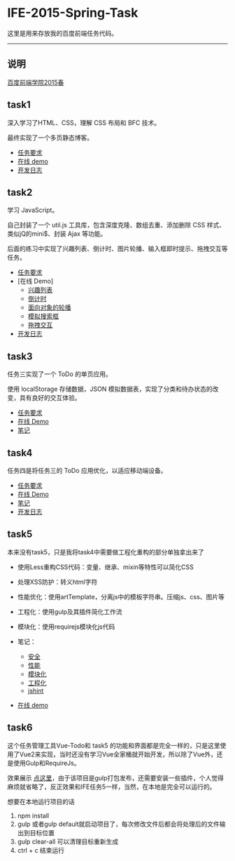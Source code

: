 # IFE-2015-Spring-Task

这里是用来存放我的百度前端任务代码。

---

## 说明

[百度前端学院2015春](https://github.com/baidu-ife/ife/tree/master/2015_spring/task)

## task1

深入学习了HTML、CSS，理解 CSS 布局和 BFC 技术。

最终实现了一个多页静态博客。

- [任务要求](https://github.com/baidu-ife/ife/tree/master/2015_spring/task/task0001)
- [在线 demo](https://archmee.github.io/demo/show/ife_task_1_7/)
- [开发日志](https://archmee.github.io/201608/2016-08-13.html)

## task2

学习 JavaScript。

自己封装了一个 util.js 工具库，包含深度克隆、数组去重、添加删除 CSS 样式、类似jQ的mini$、封装 Ajax 等功能。

后面的练习中实现了兴趣列表、倒计时、图片轮播、输入框即时提示、拖拽交互等任务。

- [任务要求](https://github.com/baidu-ife/ife/tree/master/2015_spring/task/task0002)
- [在线 Demo]
    + [兴趣列表](https://archmee.github.io/demo/show/ife_task_2/task0002_1.html)
    + [倒计时](https://archmee.github.io/demo/show/ife_task_2/task0002_2.html)
    + [面向对象的轮播](https://archmee.github.io/demo/show/ife_task_2/task0002_3.html)
    + [模拟搜索框](https://archmee.github.io/demo/show/ife_task_2/task0002_4.html)
    + [拖拽交互](https://archmee.github.io/demo/show/ife_task_2/task0002_5.html)
- [开发日志](https://archmee.github.io/201612/2016-12-11.html)

## task3

任务三实现了一个 ToDo 的单页应用。

使用 localStorage 存储数据，JSON 模拟数据表，实现了分类和待办状态的改变，具有良好的交互体验。

- [任务要求](https://github.com/baidu-ife/ife/tree/master/2015_spring/task/task0003)
- [在线 Demo](https://archmee.github.io/demo/show/ife_task_3/)
- [笔记](https://archmee.github.io/201703/2017-02-06-2.html)

## task4

任务四是将任务三的 ToDo 应用优化，以适应移动端设备。

- [任务要求](https://github.com/baidu-ife/ife/tree/master/2015_spring/task/task0004)
- [在线 Demo](https://archmee.github.io/demo/show/ife_task_4/)
- [笔记](https://archmee.github.io/201703/2017-03-13.html)
- [开发日志](https://archmee.github.io/201704/2017-04-08.html)


## task5
本来没有task5，只是我将task4中需要做工程化重构的部分单独拿出来了

- 使用Less重构CSS代码：变量、继承、mixin等特性可以简化CSS
- 处理XSS防护：转义html字符
- 性能优化：使用artTemplate，分离js中的模板字符串。压缩js、css、图片等
- 工程化：使用gulp及其插件简化工作流
- 模块化：使用requirejs模块化js代码

- 笔记：
    + [安全](https://archmee.github.io/201704/2017-04-20-1.html)
    + [性能](https://archmee.github.io/201704/2017-04-20-2.html)
    + [模块化](https://archmee.github.io/201704/2017-04-20-3.html)
    + [工程化](https://archmee.github.io/201704/2017-04-15.html)
    + [jshint](https://archmee.github.io/201704/2017-04-10.html)

- [在线 demo](https://archmee.github.io/demo/show/ife_task_5)

## task6

这个任务管理工具Vue-Todo和 task5 的功能和界面都是完全一样的，只是这里使用了Vue2来实现，当时还没有学习Vue全家桶就开始开发，所以除了Vue外，还是使用Gulp和RequireJs。

效果展示 [点这里](https://archmee.github.io/demo/show/ife_task_5)，由于该项目是gulp打包发布，还需要安装一些插件，个人觉得麻烦就省略了，反正效果和IFE任务5一样，当然，在本地是完全可以运行的。

想要在本地运行项目的话
1. npm install
2. gulp 或者gulp default就启动项目了，每次修改文件后都会将处理后的文件输出到目标位置
3. gulp clear-all 可以清理目标重新生成
4. ctrl + c 结束运行
